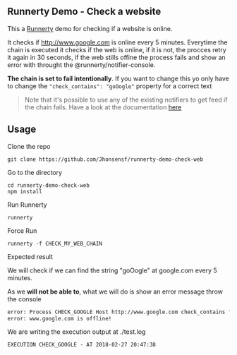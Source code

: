 ## Runnerty Demo - Check a website

This a [Runnerty](https://github.com/runnerty/runnerty) demo for checking if a website is online.

It checks if http://www.google.com is online every 5 minutes. Everytime the chain is executed it checks if the web is online, if it is not, the procces retry it again in 30 seconds, if the web stills offine the process fails and show an error with throught the @runnerty/notifier-console.

**The chain is set to fail intentionally**. If you want to change this yo only have to change the `"check_contains": "goOogle"` property for a correct text

> Note that it's possible to use any of the existing notifiers to get feed if the chain fails. Have a look at the documentation [here](http://docs.runnerty.io/plugins/)



## Usage
Clone the repo
```
git clone https://github.com/Jhonsensf/runnerty-demo-check-web
```

Go to the directory  
```
cd runnerty-demo-check-web
npm install
```

Run Runnerty
```
runnerty
```

Force Run
```
runnerty -f CHECK_MY_WEB_CHAIN
```

Expected result 

We will check if we can find the string "goOogle" at google.com every 5 minutes. 

As we **will not be able to**, what we will do is show an error message throw the console

```bash
error: Process CHECK_GOOGLE Host http://www.google.com check_contains "gooogle" test fail.
error: www.google.com is offline!
```

We are writing the execution output at ./test.log
```
EXECUTION CHECK_GOOGLE - AT 2018-02-27 20:47:38
```
